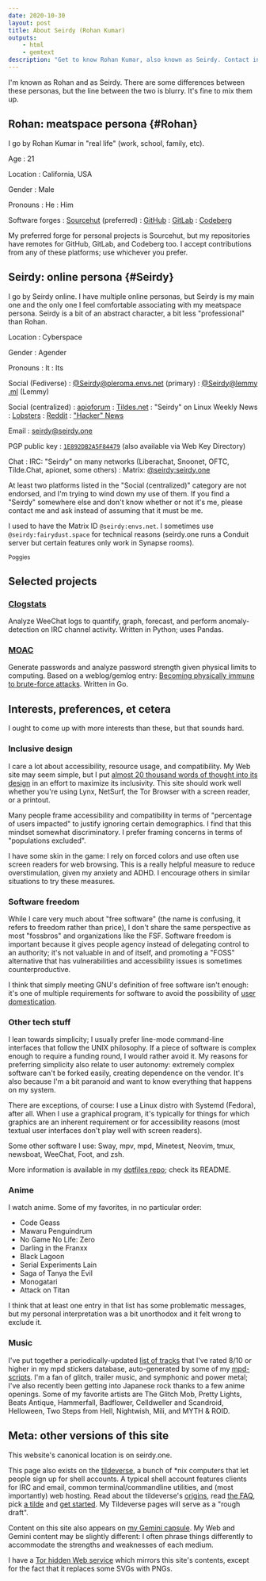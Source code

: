 ```yaml
---
date: 2020-10-30
layout: post
title: About Seirdy (Rohan Kumar)
outputs:
    - html
    - gemtext
description: "Get to know Rohan Kumar, also known as Seirdy. Contact info, my projects, interests, online accounts, etc."
---
```

<div itemscope="" itemprop="about" itemtype="https://schema.org/Person" itemid="https://seirdy.one/#seirdy" class="h-card vcard">

I'm known as Rohan and as Seirdy. There are some differences between these personas, but the line between the two is blurry. It's fine to mix them up.

Rohan: meat&shy;space persona {#Rohan}
-----------------------------

I go by <span itemprop="name" class="p-name fn n"><span itemprop="givenName" class="p-given-name given-name">Rohan</span>&#160;<span itemprop="familyName" class="p-family-name family-name">Kumar</span></span> in "real life" (work, school, family, etc).


Age
: 21

Location
: <span class="p-region">California</span>, <abbr itemprop="nationality" itemscope="" itemtype="https://schema.org/Country" class="p-country-name">USA</abbr>

Gender
: <span class="p-gender-identity" itemprop="gender">Male</span>

Pronouns
: He
: Him

Software forges
: [Sourcehut](https://sr.ht/~seirdy "{rel='me'}") (preferred)
: [GitHub](https://github.com/Seirdy "{rel='me'}")
: [GitLab](https://gitlab.com/Seirdy "{rel='me'}")
: [Codeberg](https://codeberg.org/Seirdy "{rel='me'}")

My preferred forge for personal projects is Sourcehut, but my repositories have remotes for GitHub, GitLab, and Codeberg too. I accept contributions from any of these platforms; use whichever you prefer.

Seirdy: online persona {#Seirdy}
----------------------

I go by <span class="p-nickname nickname" itemprop="alternateName">Seirdy</span> online. I have multiple online personas, but Seirdy is my main one and the only one I feel comfortable associating with my meatspace persona. Seirdy is a bit of an abstract character, a bit less "professional" than Rohan.


Location
: Cyberspace

Gender
: <span class="p-gender-identity" itemprop="gender">Agender</span>

Pronouns
: It
: Its

Social (Fediverse)
: [@Seirdy<wbr />@pleroma<wbr />.envs.net](https://pleroma.envs.net/seirdy "{rel='me'}") (primary)
: [@Seirdy<wbr />@lemmy<wbr />.ml](https://lemmy.ml/u/Seirdy "{rel='me'}") (Lemmy)

Social (centralized)
: [apioforum](https://a.gh0.pw/user/Seirdy "{rel='me'}")
: [Tildes.net](https://tildes.net/user/Seirdy "{rel='me'}")
: "Seirdy" on Linux Weekly News
: [Lobsters](https://lobste.rs/u/Seirdy "{rel='me'}")
: [Reddit](https://www.reddit.com/user/Seirdy/ "{rel='me'}")
: ["Hacker" News](https://news.ycombinator.com/user?id=Seirdy "{rel='me'}")

Email
: [seirdy<wbr />@seirdy.one](mailto:seirdy@seirdy.one "{class='u-email' itemprop='email' rel='me'}")

PGP public key
: [`1E892DB2A5F84479`](../publickey.asc "{rel='pgpkey authn' type='application/pgp-keys' class='u-key'}") (also available via Web Key Directory)

Chat
: IRC: "Seirdy" on many networks (Liberachat, Snoonet, OFTC, Tilde.Chat, apionet, some others)
: Matrix: [@seirdy<wbr />:seirdy.one](matrix:u/seirdy:seirdy.one "{class='u-impp u-url' rel='me'}")

At least two platforms listed in the "Social (centralized)" category are not endorsed, and I'm trying to wind down my use of them. If you find a "Seirdy" somewhere else and don't know whether or not it's me, please contact me and ask instead of assuming that it must be me.

I used to have the Matrix ID `@seirdy:envs.net`. I sometimes use `@seirdy:fairydust.space` for technical reasons (seirdy.one runs a Conduit server but certain features only work in Synapse rooms).

<small>Poggies</small>

</div>

Selected projects
-----------------

### [Clogstats](https://sr.ht/~seirdy/clogstats/)

Analyze WeeChat logs to quantify, graph, forecast, and perform anomaly-detection on IRC channel activity. Written in Python; uses Pandas.

### [MOAC](https://sr.ht/~seirdy/MOAC/)

Generate passwords and analyze password strength given physical limits to computing. Based on a weblog/gemlog entry: [Becoming physically immune to brute-force attacks](../posts/2021/01/12/password-strength/). Written in Go.

Interests, preferences, et cetera
---------------------------------

I ought to come up with more interests than these, but that sounds hard.

### Inclusive design

I care a lot about accessibility, resource usage, and compatibility. My Web site may seem simple, but I put [almost 20 thousand words of thought into its design](../posts/2020/11/23/website-best-practices/) in an effort to maximize its inclusivity. This site should work well whether you're using Lynx, NetSurf, the Tor Browser with a screen reader, or a printout.

Many people frame accessibility and compatibility in terms of "percentage of users impacted" to justify ignoring certain demographics. I find that this mindset somewhat discriminatory. I prefer framing concerns in terms of "populations excluded".

I have some skin in the game: I rely on forced colors and use often use screen readers for web browsing. This is a really helpful measure to reduce overstimulation, given my anxiety and ADHD. I encourage others in similar situations to try these measures.

### Software freedom

While I care very much about "free software" (the name is confusing, it refers to freedom rather than price), I don't share the same perspective as most "fossbros" and organizations like the FSF. Software freedom is important because it gives people agency instead of delegating control to an authority; it's not valuable in and of itself, and promoting a "FOSS" alternative that has vulnerabilities and accessibility issues is sometimes counterproductive.

I think that simply meeting GNU's definition of free software isn't enough: it's one of multiple requirements for software to avoid the possibility of [user domestication](../posts/2021/01/27/whatsapp-and-the-domestication-of-users/).

### Other tech stuff

I lean towards simplicity; I usually prefer line-mode command-line interfaces that follow the UNIX philosophy. If a piece of software is complex enough to require a funding round, I would rather avoid it. My reasons for preferring simplicity also relate to user autonomy: extremely complex software can't be forked easily, creating dependence on the vendor. It's also because I'm a bit paranoid and want to know everything that happens on my system.

There are exceptions, of course: I use a Linux distro with Systemd (Fedora), after all. When I use a graphical program, it's typically for things for which graphics are an inherent requirement or for accessibility reasons (most textual user interfaces don't play well with screen readers).

Some other software I use: Sway, mpv, mpd, Minetest, Neovim, tmux, newsboat, WeeChat, Foot, and zsh.

More information is available in my [dotfiles repo](https://sr.ht/~seirdy/dotfiles); check its README.

### Anime

I watch anime. Some of my favorites, in no particular order:

- Code Geass
- Mawaru Penguindrum
- No Game No Life: Zero
- Darling in the Franxx
- Black Lagoon
- Serial Experiments Lain
- Saga of Tanya the Evil
- Monogatari
- Attack on Titan

I think that at least one entry in that list has some problematic messages, but my personal interpretation was a bit unorthodox and it felt wrong to exclude it.

### Music

I've put together a periodically-updated [list of tracks](../music.txt) that I've rated 8/10 or higher in my mpd stickers database, auto-generated by some of my [mpd-scripts](https://git.sr.ht/~seirdy/mpd-scripts/tree/master/smart-playlists). I'm a fan of glitch, trailer music, and symphonic and power metal; I've also recently been getting into Japanese rock thanks to a few anime openings. Some of my favorite artists are The Glitch Mob, Pretty Lights, Beats Antique, Hammerfall, Badflower, Celldweller and Scandroid, Helloween, Two Steps from Hell, Nightwish, Mili, and MYTH & ROID.

Meta: other versions of this site
---------------------------------

This website's canonical location is on seirdy.one.

This page also exists on the [tildeverse](https://tildeverse.org/), a bunch of \*nix computers that let people sign up for shell accounts. A typical shell account features clients for IRC and email, common terminal/commandline utilities, and (most importantly) web hosting. Read about the tildeverse's [origins](https://web.archive.org/web/20180917091804/https://medium.com/message/tilde-club-i-had-a-couple-drinks-and-woke-up-with-1-000-nerds-a8904f0a2ebf), read [the FAQ](https://tilde.club/wiki/faq.html), pick [a tilde](https://tilde.club/%7Epfhawkins/othertildes.html) and [get started](https://tilde.club/~anthonydpaul/primer.html). My Tildeverse pages will serve as a "rough draft".

Content on this site also appears on <a rel="alternate" href="gemini://seirdy.one/" class="u-syndication">my Gemini capsule</a>. My Web and Gemini content may be slightly different: I often phrase things differently to accommodate the strengths and weaknesses of each medium.

I have a [Tor hidden Web service](http://wgq3bd2kqoybhstp77i3wrzbfnsyd27wt34psaja4grqiezqircorkyd.onion/ "{rel='alternate' class='u-syndication'}") which mirrors this site's contents, except for the fact that it replaces some SVGs with PNGs.


